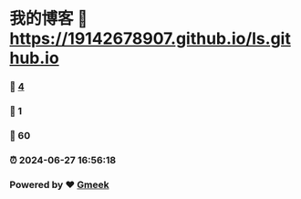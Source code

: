 # 我的博客 :link: https://19142678907.github.io/ls.github.io 
### :page_facing_up: [4](https://19142678907.github.io/ls.github.io/tag.html) 
### :speech_balloon: 1 
### :hibiscus: 60 
### :alarm_clock: 2024-06-27 16:56:18 
### Powered by :heart: [Gmeek](https://github.com/Meekdai/Gmeek)
